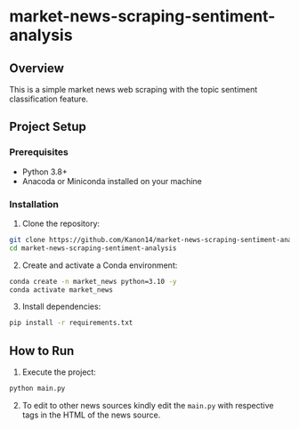 # market-news-scraping-sentiment-analysis

## Overview
This is a simple market news web scraping with the topic sentiment classification feature.

## Project Setup
### Prerequisites
- Python 3.8+
- Anacoda or Miniconda installed on your machine

### Installation
1. Clone the repository:
```bash
git clone https://github.com/Kanon14/market-news-scraping-sentiment-analysis
cd market-news-scraping-sentiment-analysis
``` 

2. Create and activate a Conda environment:
```bash
conda create -n market_news python=3.10 -y
conda activate market_news
```

3. Install dependencies:
```bash
pip install -r requirements.txt
```

## How to Run
1. Execute the project:
```bash
python main.py
```

2. To edit to other news sources kindly edit the `main.py` with respective tags in the HTML of the news source. 